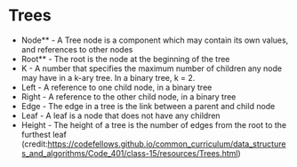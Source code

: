 # Trees

- Node** - A Tree node is a component which may contain its own values, and references to other nodes
- Root** - The root is the node at the beginning of the tree
- K - A number that specifies the maximum number of children any node may have in a k-ary tree. In a binary tree, k = 2.
- Left - A reference to one child node, in a binary tree
- Right - A reference to the other child node, in a binary tree
- Edge - The edge in a tree is the link between a parent and child node
- Leaf - A leaf is a node that does not have any children
- Height - The height of a tree is the number of edges from the root to the furthest leaf
(credit:https://codefellows.github.io/common_curriculum/data_structures_and_algorithms/Code_401/class-15/resources/Trees.html)

